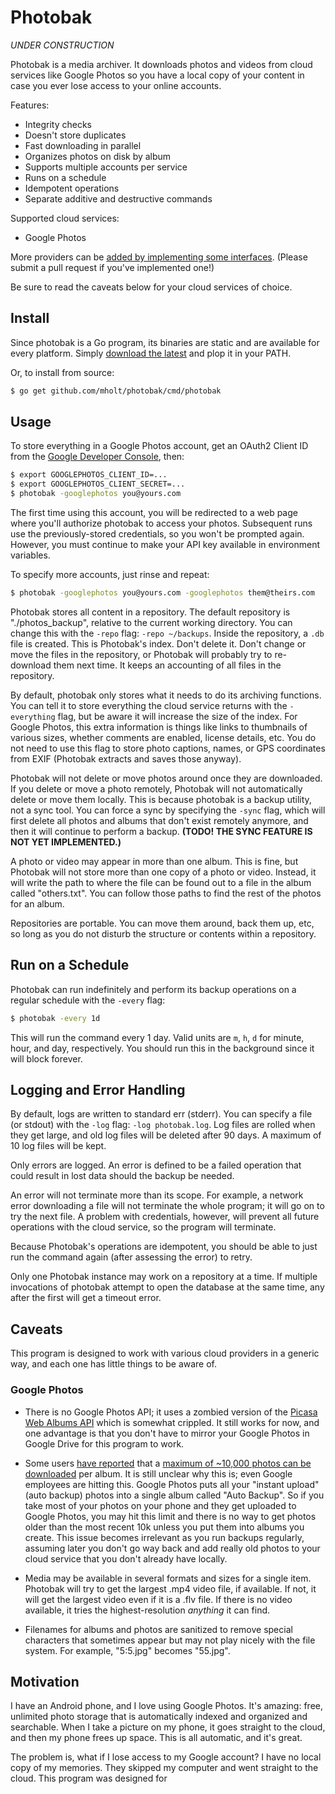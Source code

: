 Photobak
========

*UNDER CONSTRUCTION*

Photobak is a media archiver. It downloads photos and videos from cloud services like Google Photos so you have a local copy of your content in case you ever lose access to your online accounts.

Features:

- Integrity checks
- Doesn't store duplicates
- Fast downloading in parallel
- Organizes photos on disk by album
- Supports multiple accounts per service
- Runs on a schedule
- Idempotent operations
- Separate additive and destructive commands

Supported cloud services:

- Google Photos

More providers can be [added by implementing some interfaces](https://github.com/mholt/photobak/wiki/Writing-a-Cloud-Provider-Client). (Please submit a pull request if you've implemented one!)

Be sure to read the caveats below for your cloud services of choice.

## Install

Since photobak is a Go program, its binaries are static and are available for every platform. Simply [download the latest](https://github.com/mholt/photobak/releases/latest) and plop it in your PATH.

Or, to install from source:

```bash
$ go get github.com/mholt/photobak/cmd/photobak
```

## Usage

To store everything in a Google Photos account, get an OAuth2 Client ID from the [Google Developer Console](https://console.developers.google.com), then:

```bash
$ export GOOGLEPHOTOS_CLIENT_ID=...
$ export GOOGLEPHOTOS_CLIENT_SECRET=...
$ photobak -googlephotos you@yours.com
```

The first time using this account, you will be redirected to a web page where you'll authorize photobak to access your photos. Subsequent runs use the previously-stored credentials, so you won't be prompted again. However, you must continue to make your API key available in environment variables.

To specify more accounts, just rinse and repeat:

```bash
$ photobak -googlephotos you@yours.com -googlephotos them@theirs.com
```

Photobak stores all content in a repository. The default repository is "./photos_backup", relative to the current working directory. You can change this with the `-repo` flag: `-repo ~/backups`. Inside the repository, a `.db` file is created. This is Photobak's index. Don't delete it. Don't change or move the files in the repository, or Photobak will probably try to re-download them next time. It keeps an accounting of all files in the repository.

By default, photobak only stores what it needs to do its archiving functions. You can tell it to store everything the cloud service returns with the `-everything` flag, but be aware it will increase the size of the index. For Google Photos, this extra information is things like links to thumbnails of various sizes, whether comments are enabled, license details, etc. You do not need to use this flag to store photo captions, names, or GPS coordinates from EXIF (Photobak extracts and saves those anyway).

Photobak will not delete or move photos around once they are downloaded. If you delete or move a photo remotely, Photobak will not automatically delete or move them locally. This is because photobak is a backup utility, not a sync tool. You can force a sync by specifying the `-sync` flag, which will first delete all photos and albums that don't exist remotely anymore, and then it will continue to perform a backup. **(TODO! THE SYNC FEATURE IS NOT YET IMPLEMENTED.)**

A photo or video may appear in more than one album. This is fine, but Photobak will not store more than one copy of a photo or video. Instead, it will write the path to where the file can be found out to a file in the album called "others.txt". You can follow those paths to find the rest of the photos for an album.

Repositories are portable. You can move them around, back them up, etc, so long as you do not disturb the structure or contents within a repository.

## Run on a Schedule

Photobak can run indefinitely and perform its backup operations on a regular schedule with the `-every` flag:

```bash
$ photobak -every 1d
```

This will run the command every 1 day. Valid units are `m`, `h`, `d` for minute, hour, and day, respectively. You should run this in the background since it will block forever.

## Logging and Error Handling

By default, logs are written to standard err (stderr). You can specify a file (or stdout) with the `-log` flag: `-log photobak.log`. Log files are rolled when they get large, and old log files will be deleted after 90 days. A maximum of 10 log files will be kept.

Only errors are logged. An error is defined to be a failed operation that could result in lost data should the backup be needed.

An error will not terminate more than its scope. For example, a network error downloading a file will not terminate the whole program; it will go on to try the next file. A problem with credentials, however, will prevent all future operations with the cloud service, so the program will terminate.

Because Photobak's operations are idempotent, you should be able to just run the command again (after assessing the error) to retry.

Only one Photobak instance may work on a repository at a time. If multiple invocations of photobak attempt to open the database at the same time, any after the first will get a timeout error.

## Caveats

This program is designed to work with various cloud providers in a generic way, and each one has little things to be aware of.

### Google Photos

- There is no Google Photos API; it uses a zombied version of the [Picasa Web Albums API](https://developers.google.com/picasa-web/docs/2.0/developers_guide_protocol) which is somewhat crippled. It still works for now, and one advantage is that you don't have to mirror your Google Photos in Google Drive for this program to work.

- Some users [have reported](https://code.google.com/p/gdata-issues/issues/detail?id=7004) that a [maximum of ~10,000 photos can be downloaded](https://github.com/camlistore/camlistore/issues/874) per album. It is still unclear why this is; even Google employees are hitting this. Google Photos puts all your "instant upload" (auto backup) photos into a single album called "Auto Backup". So if you take most of your photos on your phone and they get uploaded to Google Photos, you may hit this limit and there is no way to get photos older than the most recent 10k unless you put them into albums you create. This issue becomes irrelevant as you run backups regularly, assuming later you don't go way back and add really old photos to your cloud service that you don't already have locally.

- Media may be available in several formats and sizes for a single item. Photobak will try to get the largest .mp4 video file, if available. If not, it will get the largest video even if it is a .flv file. If there is no video available, it tries the highest-resolution _anything_ it can find.

- Filenames for albums and photos are sanitized to remove special characters that sometimes appear but may not play nicely with the file system. For example, "5:5.jpg" becomes "55.jpg".


## Motivation

I have an Android phone, and I love using Google Photos. It's amazing: free, unlimited photo storage that is automatically indexed and organized and searchable. When I take a picture on my phone, it goes straight to the cloud, and then my phone frees up space. This is all automatic, and it's great.

The problem is, what if I lose access to my Google account? I have no local copy of my memories. They skipped my computer and went straight to the cloud. This program was designed for 

